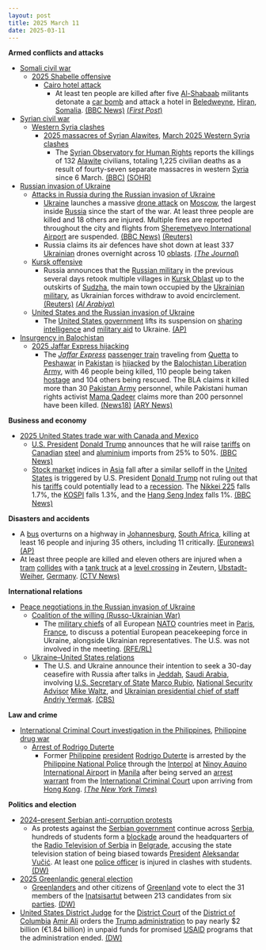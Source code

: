 ```yaml
---
layout: post
title: 2025 March 11
date: 2025-03-11
---
```



**Armed conflicts and attacks**

* [Somali civil war](https://en.wikipedia.org/wiki/Somali_civil_war_%282009%E2%80%93present%29 "Somali civil war (2009–present)")
  + [2025 Shabelle offensive](https://en.wikipedia.org/wiki/2025_Shabelle_offensive "2025 Shabelle offensive")
    - [Cairo hotel attack](https://en.wikipedia.org/wiki/Cairo_hotel_attack "Cairo hotel attack")
      * At least ten people are killed after five [Al-Shabaab](https://en.wikipedia.org/wiki/Al-Shabaab_%28militant_group%29 "Al-Shabaab (militant group)") militants detonate a [car bomb](https://en.wikipedia.org/wiki/Car_bomb "Car bomb") and attack a hotel in [Beledweyne](https://en.wikipedia.org/wiki/Beledweyne "Beledweyne"), [Hiran](https://en.wikipedia.org/wiki/Hiran%2C_Somalia "Hiran, Somalia"), [Somalia](https://en.wikipedia.org/wiki/Somalia "Somalia"). [(BBC News)](https://www.bbc.com/news/articles/cx2gdjd57lro) [(*First Post*)](https://www.firstpost.com/world/at-least-six-killed-in-militant-attack-on-hotel-in-somalias-beledweyne-13870769.html/amp)
* [Syrian civil war](https://en.wikipedia.org/wiki/Syrian_civil_war "Syrian civil war")
  + [Western Syria clashes](https://en.wikipedia.org/wiki/Western_Syria_clashes_%28December_2024%E2%80%93present%29 "Western Syria clashes (December 2024–present)")
    - [2025 massacres of Syrian Alawites](https://en.wikipedia.org/wiki/2025_massacres_of_Syrian_Alawites "2025 massacres of Syrian Alawites"), [March 2025 Western Syria clashes](https://en.wikipedia.org/wiki/March_2025_Western_Syria_clashes "March 2025 Western Syria clashes")
      * The [Syrian Observatory for Human Rights](https://en.wikipedia.org/wiki/Syrian_Observatory_for_Human_Rights "Syrian Observatory for Human Rights") reports the killings of 132 [Alawite](https://en.wikipedia.org/wiki/Alawites "Alawites") civilians, totaling 1,225 civilian deaths as a result of fourty-seven separate massacres in western [Syria](https://en.wikipedia.org/wiki/Syria "Syria") since 6 March. [(BBC)](https://www.bbc.com/news/articles/cedlx65988qo) [(SOHR)](https://www.syriahr.com/47-%D9%85%D8%AC%D9%80-%D9%80%D8%B2-%D8%B1-%D8%A9-%D8%B7%D8%A7%D8%A6%D9%81%D9%8A%D8%A9-%D9%88%D8%B9%D9%85%D9%84%D9%8A%D8%A7%D8%AA-%D8%A7%D9%86%D8%AA%D9%82%D8%A7%D9%85%D9%8A%D8%A9-%D9%88%D8%A7%D8%B3/752716/)
* [Russian invasion of Ukraine](https://en.wikipedia.org/wiki/Russian_invasion_of_Ukraine "Russian invasion of Ukraine")
  + [Attacks in Russia during the Russian invasion of Ukraine](https://en.wikipedia.org/wiki/Attacks_in_Russia_during_the_Russian_invasion_of_Ukraine "Attacks in Russia during the Russian invasion of Ukraine")
    - [Ukraine](https://en.wikipedia.org/wiki/Ukraine "Ukraine") launches a massive [drone attack](https://en.wikipedia.org/wiki/Drone_warfare "Drone warfare") on [Moscow](https://en.wikipedia.org/wiki/Moscow "Moscow"), the largest inside [Russia](https://en.wikipedia.org/wiki/Russia "Russia") since the start of the war. At least three people are killed and 18 others are injured. Multiple fires are reported throughout the city and flights from [Sheremetyevo International Airport](https://en.wikipedia.org/wiki/Sheremetyevo_International_Airport "Sheremetyevo International Airport") are suspended. [(BBC News)](https://www.bbc.co.uk/news/live/c51ypekv9xwt) [(Reuters)](https://www.reuters.com/world/europe/ukraine-launches-drone-attacks-targeting-moscow-russia-says-2025-03-11/)
    - Russia claims its air defences have shot down at least 337 [Ukrainian](https://en.wikipedia.org/wiki/Armed_Forces_of_Ukraine "Armed Forces of Ukraine") drones overnight across 10 [oblasts](https://en.wikipedia.org/wiki/Oblasts_of_Russia "Oblasts of Russia"). [(*The Journal*)](https://www.thejournal.ie/moscow-drone-attack-us-ukraine-talks-saudi-arabia-6645484-Mar2025/)
  + [Kursk offensive](https://en.wikipedia.org/wiki/Kursk_offensive_%282024%E2%80%93present%29 "Kursk offensive (2024–present)")
    - Russia announces that the [Russian military](https://en.wikipedia.org/wiki/Russian_Armed_Forces "Russian Armed Forces") in the previous several days retook multiple villages in [Kursk Oblast](https://en.wikipedia.org/wiki/Kursk_Oblast "Kursk Oblast") up to the outskirts of [Sudzha](https://en.wikipedia.org/wiki/Sudzha "Sudzha"), the main town occupied by the [Ukrainian military](https://en.wikipedia.org/wiki/Armed_Forces_of_Ukraine "Armed Forces of Ukraine"), as Ukrainian forces withdraw to avoid encirclement. [(Reuters)](https://www.reuters.com/world/europe/russia-says-it-makes-100-square-kilometre-advance-kursk-region-2025-03-11/) [(*Al Arabiya*)](https://english.alarabiya.net/News/world/2025/03/11/russia-says-it-makes-big-new-advance-in-its-kursk-region-against-ukrainian-troops-)
  + [United States and the Russian invasion of Ukraine](https://en.wikipedia.org/wiki/United_States_and_the_Russian_invasion_of_Ukraine "United States and the Russian invasion of Ukraine")
    - The [United States government](https://en.wikipedia.org/wiki/United_States_government "United States government") lifts its suspension on [sharing intelligence](https://en.wikipedia.org/wiki/Intelligence_sharing "Intelligence sharing") and [military aid](https://en.wikipedia.org/wiki/Military_aid "Military aid") to Ukraine. [(AP)](https://apnews.com/article/russia-ukraine-war-zelenskyy-us-saudi-arabia-ca9630cdccb0a8b904a77d6e134690b6)
* [Insurgency in Balochistan](https://en.wikipedia.org/wiki/Insurgency_in_Balochistan "Insurgency in Balochistan")
  + [2025 Jaffar Express hijacking](https://en.wikipedia.org/wiki/2025_Jaffar_Express_hijacking "2025 Jaffar Express hijacking")
    - The *[Jaffar Express](https://en.wikipedia.org/wiki/Jaffar_Express "Jaffar Express")* [passenger train](https://en.wikipedia.org/wiki/Passenger_train "Passenger train") traveling from [Quetta](https://en.wikipedia.org/wiki/Quetta "Quetta") to [Peshawar](https://en.wikipedia.org/wiki/Peshawar "Peshawar") in [Pakistan](https://en.wikipedia.org/wiki/Pakistan "Pakistan") is [hijacked](https://en.wikipedia.org/wiki/Carjacking "Carjacking") by the [Balochistan Liberation Army](https://en.wikipedia.org/wiki/Balochistan_Liberation_Army "Balochistan Liberation Army"), with 46 people being killed, 110 people being taken [hostage](https://en.wikipedia.org/wiki/Hostage "Hostage") and 104 others being rescued. The BLA claims it killed more than 30 [Pakistan Army](https://en.wikipedia.org/wiki/Pakistan_Army "Pakistan Army") personnel, while Pakistani human rights activist [Mama Qadeer](https://en.wikipedia.org/wiki/Mama_Qadeer "Mama Qadeer") claims more than 200 personnel have been killed. [(News18)](https://www.news18.com/world/pakistan-train-hijack-live-updates-balochistan-militant-attack-jaffar-express-bla-rescue-operation-liveblog-9257922.html) [(ARY News)](https://arynews.tv/jaffar-express-attack-baloch-opposes-elements-who-held-passengers-hostage-president/)

**Business and economy**

* [2025 United States trade war with Canada and Mexico](https://en.wikipedia.org/wiki/2025_United_States_trade_war_with_Canada_and_Mexico "2025 United States trade war with Canada and Mexico")
  + [U.S. President](https://en.wikipedia.org/wiki/President_of_the_United_States "President of the United States") [Donald Trump](https://en.wikipedia.org/wiki/Donald_Trump "Donald Trump") announces that he will raise [tariffs](https://en.wikipedia.org/wiki/Tariff "Tariff") on [Canadian](https://en.wikipedia.org/wiki/Canada "Canada") [steel](https://en.wikipedia.org/wiki/Steel "Steel") and [aluminium](https://en.wikipedia.org/wiki/Aluminium "Aluminium") imports from 25% to 50%. [(BBC News)](https://www.bbc.co.uk/news/live/cly412xwz44t)
  + [Stock market](https://en.wikipedia.org/wiki/Stock_market "Stock market") indices in [Asia](https://en.wikipedia.org/wiki/Asia "Asia") fall after a similar selloff in the [United States](https://en.wikipedia.org/wiki/United_States "United States") is triggered by U.S. President [Donald Trump](https://en.wikipedia.org/wiki/Donald_Trump "Donald Trump") not ruling out that his [tariffs](https://en.wikipedia.org/wiki/Second_Trump_tariffs "Second Trump tariffs") could potentially lead to a [recession](https://en.wikipedia.org/wiki/Recession "Recession"). The [Nikkei 225](https://en.wikipedia.org/wiki/Nikkei_225 "Nikkei 225") falls 1.7%, the [KOSPI](https://en.wikipedia.org/wiki/KOSPI "KOSPI") falls 1.3%, and the [Hang Seng Index](https://en.wikipedia.org/wiki/Hang_Seng_Index "Hang Seng Index") falls 1%. [(BBC News)](https://www.bbc.com/news/articles/c4gdwgjkk1no)

**Disasters and accidents**

* A [bus](https://en.wikipedia.org/wiki/Bus "Bus") overturns on a highway in [Johannesburg](https://en.wikipedia.org/wiki/Johannesburg "Johannesburg"), [South Africa](https://en.wikipedia.org/wiki/South_Africa "South Africa"), killing at least 16 people and injuring 35 others, including 11 critically. [(Euronews)](https://www.euronews.com/2025/03/11/at-least-16-dead-after-bus-crashes-on-motorway-in-south-africa) [(AP)](https://apnews.com/article/south-africa-accident-bus-ab11ca5ea8a08b3d4b844e7318ab9d17)
* At least three people are killed and eleven others are injured when a [tram](https://en.wikipedia.org/wiki/Tram "Tram") [collides](https://en.wikipedia.org/wiki/List_of_level_crossing_crashes "List of level crossing crashes") with a [tank truck](https://en.wikipedia.org/wiki/Tank_truck "Tank truck") at a [level crossing](https://en.wikipedia.org/wiki/Level_crossing "Level crossing") in Zeutern, [Ubstadt-Weiher](https://en.wikipedia.org/wiki/Ubstadt-Weiher "Ubstadt-Weiher"), [Germany](https://en.wikipedia.org/wiki/Germany "Germany"). [(CTV News)](https://www.ctvnews.ca/world/article/a-tanker-and-a-tram-collided-at-a-crossing-in-germany-killing-3-people/)

**International relations**

* [Peace negotiations in the Russian invasion of Ukraine](https://en.wikipedia.org/wiki/Peace_negotiations_in_the_Russian_invasion_of_Ukraine "Peace negotiations in the Russian invasion of Ukraine")
  + [Coalition of the willing (Russo-Ukrainian War)](https://en.wikipedia.org/wiki/Coalition_of_the_willing_%28Russo-Ukrainian_War%29 "Coalition of the willing (Russo-Ukrainian War)")
    - The [military chiefs](https://en.wikipedia.org/wiki/Chief_of_defence "Chief of defence") of all European [NATO](https://en.wikipedia.org/wiki/NATO "NATO") countries meet in [Paris](https://en.wikipedia.org/wiki/Paris "Paris"), [France](https://en.wikipedia.org/wiki/France "France"), to discuss a potential European peacekeeping force in Ukraine, alongside Ukrainian representatives. The U.S. was not involved in the meeting. [(RFE/RL)](https://www.rferl.org/a/nato-europe-peacekeeping-mission-ukraine-paris-meeting/33344276.html)
  + [Ukraine–United States relations](https://en.wikipedia.org/wiki/Ukraine%E2%80%93United_States_relations "Ukraine–United States relations")
    - The U.S. and Ukraine announce their intention to seek a 30-day ceasefire with Russia after talks in [Jeddah](https://en.wikipedia.org/wiki/Jeddah "Jeddah"), [Saudi Arabia](https://en.wikipedia.org/wiki/Saudi_Arabia "Saudi Arabia"), involving [U.S. Secretary of State](https://en.wikipedia.org/wiki/U.S._Secretary_of_State "U.S. Secretary of State") [Marco Rubio](https://en.wikipedia.org/wiki/Marco_Rubio "Marco Rubio"), [National Security Advisor](https://en.wikipedia.org/wiki/U.S._National_Security_Advisor "U.S. National Security Advisor") [Mike Waltz](https://en.wikipedia.org/wiki/Mike_Waltz "Mike Waltz"), and [Ukrainian presidential chief of staff](https://en.wikipedia.org/wiki/Office_of_the_President_of_Ukraine "Office of the President of Ukraine") [Andriy Yermak](https://en.wikipedia.org/wiki/Andriy_Yermak "Andriy Yermak"). [(CBS)](https://www.cbsnews.com/news/ukraine-ceasefire-russia-us-talks-saudi-arabia/)

**Law and crime**

* [International Criminal Court investigation in the Philippines](https://en.wikipedia.org/wiki/International_Criminal_Court_investigation_in_the_Philippines "International Criminal Court investigation in the Philippines"), [Philippine drug war](https://en.wikipedia.org/wiki/Philippine_drug_war "Philippine drug war")
  + [Arrest of Rodrigo Duterte](https://en.wikipedia.org/wiki/Arrest_of_Rodrigo_Duterte "Arrest of Rodrigo Duterte")
    - Former [Philippine](https://en.wikipedia.org/wiki/Philippines "Philippines") [president](https://en.wikipedia.org/wiki/President_of_the_Philippines "President of the Philippines") [Rodrigo Duterte](https://en.wikipedia.org/wiki/Rodrigo_Duterte "Rodrigo Duterte") is arrested by the [Philippine National Police](https://en.wikipedia.org/wiki/Philippine_National_Police "Philippine National Police") through the [Interpol](https://en.wikipedia.org/wiki/Interpol "Interpol") at [Ninoy Aquino International Airport](https://en.wikipedia.org/wiki/Ninoy_Aquino_International_Airport "Ninoy Aquino International Airport") in [Manila](https://en.wikipedia.org/wiki/Manila "Manila") after being served an [arrest warrant](https://en.wikipedia.org/wiki/Arrest_warrant "Arrest warrant") from the [International Criminal Court](https://en.wikipedia.org/wiki/International_Criminal_Court "International Criminal Court") upon arriving from [Hong Kong](https://en.wikipedia.org/wiki/Hong_Kong "Hong Kong"). [(*The New York Times*)](https://www.nytimes.com/2025/03/10/world/asia/icc-philippines-rodrigo-duterte.html)

**Politics and election**

* [2024–present Serbian anti-corruption protests](https://en.wikipedia.org/wiki/2024%E2%80%93present_Serbian_anti-corruption_protests "2024–present Serbian anti-corruption protests")
  + As protests against the [Serbian government](https://en.wikipedia.org/wiki/Serbian_government "Serbian government") continue across [Serbia](https://en.wikipedia.org/wiki/Serbia "Serbia"), hundreds of students form a [blockade](https://en.wikipedia.org/wiki/Blockade "Blockade") around the headquarters of the [Radio Television of Serbia](https://en.wikipedia.org/wiki/Radio_Television_of_Serbia "Radio Television of Serbia") in [Belgrade](https://en.wikipedia.org/wiki/Belgrade "Belgrade"), accusing the state television station of being biased towards [President](https://en.wikipedia.org/wiki/President_of_Serbia "President of Serbia") [Aleksandar Vučić](https://en.wikipedia.org/wiki/Aleksandar_Vu%C4%8Di%C4%87 "Aleksandar Vučić"). At least one [police officer](https://en.wikipedia.org/wiki/Police_of_Serbia "Police of Serbia") is injured in clashes with students. [(DW)](https://www.dw.com/en/serbia-student-protesters-block-public-tv-station/a-71885864)
* [2025 Greenlandic general election](https://en.wikipedia.org/wiki/2025_Greenlandic_general_election "2025 Greenlandic general election")
  + [Greenlanders](https://en.wikipedia.org/wiki/Greenlanders "Greenlanders") and other citizens of [Greenland](https://en.wikipedia.org/wiki/Greenland "Greenland") vote to elect the 31 members of the [Inatsisartut](https://en.wikipedia.org/wiki/Inatsisartut "Inatsisartut") between 213 candidates from six [parties](https://en.wikipedia.org/wiki/List_of_political_parties_in_Greenland "List of political parties in Greenland"). [(DW)](https://www.dw.com/en/greenland-polls-open-in-parliamentary-election/a-71884152)
* [United States District Judge](https://en.wikipedia.org/wiki/United_States_federal_judge "United States federal judge") for the [District Court](https://en.wikipedia.org/wiki/United_States_District_Court_for_the_District_of_Columbia "United States District Court for the District of Columbia") of the [District of Columbia](https://en.wikipedia.org/wiki/District_of_Columbia "District of Columbia") [Amir Ali](https://en.wikipedia.org/wiki/Amir_Ali_%28judge%29 "Amir Ali (judge)") orders the [Trump administration](https://en.wikipedia.org/wiki/Second_Trump_presidency "Second Trump presidency") to pay nearly $2 billion (€1.84 billion) in unpaid funds for promised [USAID](https://en.wikipedia.org/wiki/USAID "USAID") programs that the administration ended. [(DW)](https://www.dw.com/en/trump-administration-ordered-to-pay-2-billion-in-foreign-aid/a-71883180)
